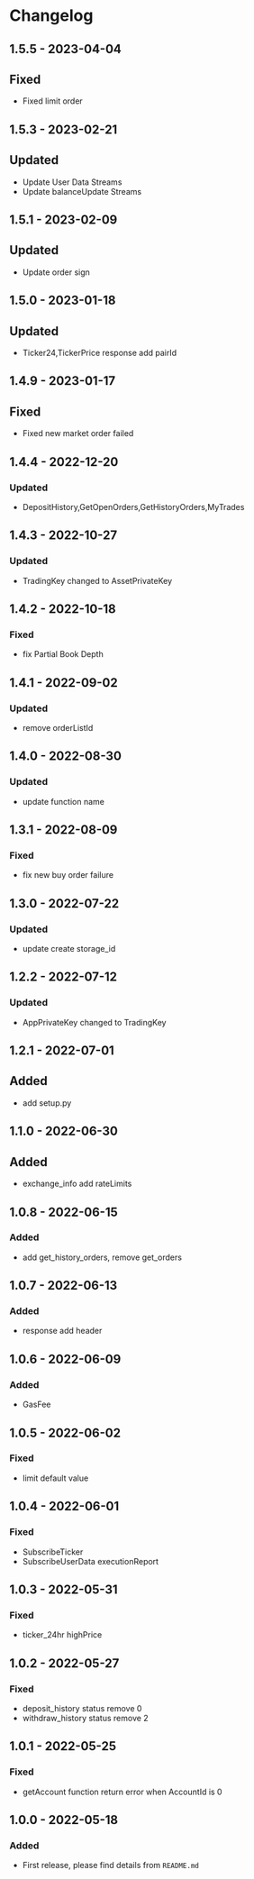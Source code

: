 # Changelog

## 1.5.5 - 2023-04-04
## Fixed
- Fixed limit order


## 1.5.3 - 2023-02-21
## Updated
- Update User Data Streams
- Update balanceUpdate Streams


## 1.5.1 - 2023-02-09
## Updated
- Update order sign


## 1.5.0 - 2023-01-18
## Updated
- Ticker24,TickerPrice response add pairId


## 1.4.9 - 2023-01-17
## Fixed
- Fixed new market order failed


## 1.4.4 - 2022-12-20
### Updated
- DepositHistory,GetOpenOrders,GetHistoryOrders,MyTrades


## 1.4.3 - 2022-10-27
### Updated
- TradingKey changed to AssetPrivateKey


## 1.4.2 - 2022-10-18
### Fixed
- fix Partial Book Depth


## 1.4.1 - 2022-09-02
### Updated
- remove orderListId


## 1.4.0 - 2022-08-30
### Updated
- update function name


## 1.3.1 - 2022-08-09
### Fixed
- fix new buy order failure


## 1.3.0 - 2022-07-22
### Updated
- update create storage_id


## 1.2.2 - 2022-07-12
### Updated
- AppPrivateKey changed to TradingKey


## 1.2.1 - 2022-07-01
## Added
- add setup.py


## 1.1.0 - 2022-06-30
## Added
- exchange_info add rateLimits


## 1.0.8 - 2022-06-15
### Added
- add get_history_orders, remove get_orders


## 1.0.7 - 2022-06-13
### Added
- response add header


## 1.0.6 - 2022-06-09
### Added
- GasFee


## 1.0.5 - 2022-06-02
### Fixed
- limit default value

## 1.0.4 - 2022-06-01
### Fixed
- SubscribeTicker
- SubscribeUserData executionReport


## 1.0.3 - 2022-05-31
### Fixed
- ticker_24hr highPrice


## 1.0.2 - 2022-05-27
### Fixed
- deposit_history status remove 0
- withdraw_history status remove 2


## 1.0.1 - 2022-05-25
### Fixed
- getAccount function return error when AccountId is 0


## 1.0.0 - 2022-05-18
### Added
- First release, please find details from `README.md`
